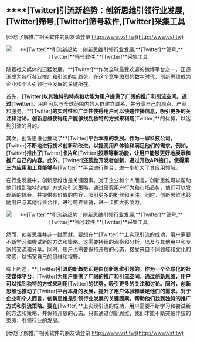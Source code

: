 ## ****[Twitter]**引流新趋势：创新思维引领行业发展,**[Twitter]**筛号,**[Twitter]**筛号软件,**[Twitter]**采集工具**

[😍想了解推广相关软件的朋友请登录 http://www.vst.tw](http://www.vst.tw)

 <center><img src="https://vst.tw/MP4/tuiguang/png/3.png" alt="**[Twitter]**引流新趋势：创新思维引领行业发展,**[Twitter]**筛号,**[Twitter]**筛号软件,**[Twitter]**采集工具"></center>

随着社交媒体的迅猛发展，**[Twitter]**作为全球最受欢迎的微博平台之一，正逐渐成为各行各业推广和引流的新趋势。在这个竞争激烈的数字时代，创新思维成为企业和个人引领行业发展的关键所在。

首先，**[Twitter]**以其独特的特点和功能为用户提供了广阔的推广和引流空间。通过**[Twitter]**，用户可以与全球范围内的人群建立联系，并分享自己的观点、产品和服务。**[Twitter]**的实时性和广泛性使得用户可以快速传播信息，吸引更多的关注和讨论。创新思维使得用户能够找到独特的方式来利用**[Twitter]**的优势，以达到引流的目的。

其次，创新思维也推动了**[Twitter]**平台本身的发展。作为一家科技公司，**[Twitter]**不断地进行技术创新和改进，以提高用户体验和满足他们的需求。例如，**[Twitter]**推出了**[Twitter]**卡片和**[Twitter]**投票等新功能，让用户能够更好地展示和推广自己的内容。此外，**[Twitter]**还鼓励开发者创新，通过开放API接口，使得第三方应用和工具能够与**[Twitter]**平台进行整合，进一步扩大了其应用领域。

在行业发展中，创新思维也是关键因素。对于企业和个人而言，创新思维可以帮助他们找到独特的推广方式和引流策略。通过研究用户行为和市场趋势，他们可以发现新的机会，并提供有价值的内容，吸引更多的粉丝和关注。同时，创新思维也鼓励用户与其他行业合作，进行跨界营销，进一步扩大影响力。

 <center><img src="https://vst.tw/MP4/tuiguang/png/1.png" alt="**[Twitter]**引流新趋势：创新思维引领行业发展,**[Twitter]**筛号,**[Twitter]**筛号软件,**[Twitter]**采集工具"></center>

然而，创新思维并非一蹴而就。要想在**[Twitter]**上实现引流的成功，用户需要不断学习和尝试新的方法和策略。这需要持续的观察和分析，以及与其他用户和专家的交流和分享。同时，用户也需要保持开放的心态，接受来自不同领域和文化的灵感，以拓宽自己的思维和视野。

综上所述，**[Twitter]**引流的新趋势正是由创新思维引领的。作为一个全球化的社交媒体平台，**[Twitter]**为用户提供了广阔的推广和引流空间。通过创新思维，用户可以找到独特的方式来利用**[Twitter]**的优势，吸引更多的关注和讨论。同时，创新思维也推动了**[Twitter]**平台本身的发展，提升了用户体验和满足他们的需求。对于企业和个人而言，创新思维是引领行业发展的关键因素，帮助他们找到独特的推广方式和引流策略。要在**[Twitter]**上实现引流的成功，用户需要不断学习和尝试新的方法和策略，并保持开放的心态。只有通过创新思维，我们才能不断突破传统的束缚，引领行业的发展。

[😍想了解推广相关软件的朋友请登录 http://www.vst.tw](http://www.vst.tw)



